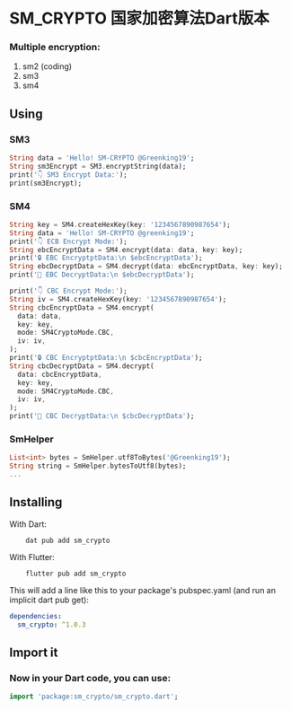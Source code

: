 # SM_CRYPTO 国家加密算法Dart版本
### Multiple encryption: 
1. sm2 (coding)
2. sm3
3. sm4

## Using
### SM3
```dart
String data = 'Hello! SM-CRYPTO @Greenking19';
String sm3Encrypt = SM3.encryptString(data);
print('👇 SM3 Encrypt Data:');
print(sm3Encrypt);
```
### SM4
```dart
String key = SM4.createHexKey(key: '1234567890987654');
String data = 'Hello! SM-CRYPTO @greenking19';
print('👇 ECB Encrypt Mode:');
String ebcEncryptData = SM4.encrypt(data: data, key: key);
print('🔒 EBC EncryptptData:\n $ebcEncryptData');
String ebcDecryptData = SM4.decrypt(data: ebcEncryptData, key: key);
print('🔑 EBC DecryptData:\n $ebcDecryptData');

print('👇 CBC Encrypt Mode:');
String iv = SM4.createHexKey(key: '1234567890987654');
String cbcEncryptData = SM4.encrypt(
  data: data,
  key: key,
  mode: SM4CryptoMode.CBC,
  iv: iv,
);
print('🔒 CBC EncryptptData:\n $cbcEncryptData');
String cbcDecryptData = SM4.decrypt(
  data: cbcEncryptData,
  key: key,
  mode: SM4CryptoMode.CBC,
  iv: iv,
);
print('🔑 CBC DecryptData:\n $cbcDecryptData');
```

### SmHelper
```dart
List<int> bytes = SmHelper.utf8ToBytes('@Greenking19');
String string = SmHelper.bytesToUtf8(bytes);
...
```
## Installing
With Dart:
```shell
    dat pub add sm_crypto
```
With Flutter:
```shell
    flutter pub add sm_crypto
```
This will add a line like this to your package's pubspec.yaml (and run an implicit dart pub get):
```yaml
dependencies:
  sm_crypto: ^1.0.3
```
## Import it

### Now in your Dart code, you can use:
```dart
import 'package:sm_crypto/sm_crypto.dart';
```


